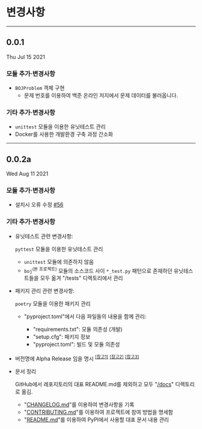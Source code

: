 # 변경사항

* * *

## 0.0.1

Thu Jul 15 2021

### 모듈 추가·변경사항

-   `BOJProblem` 객체 구현
    -   문제 번호를 이용하여 백준 온라인 저지에서 문제 데이터를 불러옵니다.

### 기타 추가·변경사항

-   `unittest` 모듈을 이용한 유닛테스트 관리
-   Docker를 사용한 개발환경 구축 과정 간소화

* * *

## 0.0.2a

Wed Aug 11 2021

### 모듈 추가·변경사항

-   설치시 오류 수정 [#56](https://github.com/Hepheir/BOJ-Offline-Judge/issues/56)

### 기타 추가·변경사항

-   유닛테스트 관련 변경사항:

    `pyttest` 모듈을 이용한 유닛테스트 관리

    -   `unittest` 모듈에 의존하지 않음
    -   `boj`<sup>(본 프로젝트)</sup> 모듈의 소스코드 사이 `*_test.py` 패턴으로 존재하던 유닛테스트들을 모두 옮겨 "/tests" 디렉토리에서 관리

-   패키지 관리 관련 변경사항:

    `poetry` 모듈을 이용한 패키지 관리

    -   "pyproject.toml"에서 다음 파일들의 내용을 함께 관리:

        -   "requirements.txt": 모듈 의존성 (개발)
        -   "setup.cfg": 패키지 정보
        -   "pyproject.toml": 빌드 및 모듈 의존성

-   버전명에 Alpha Release 임을 명시
    <sup>[\[참고1\]](https://packaging.python.org/guides/distributing-packages-using-setuptools/#choosing-a-versioning-scheme)</sup>
    <sup>[\[참고2\]](https://www.python.org/dev/peps/pep-0440/#public-version-identifiers)</sup>
    <sup>[\[참고3\]](https://doc.sitecore.com/en/SdnArchive/FAQ/Administration/ALPHA%20BETA.html)</sup>

-   문서 정리

    GitHub에서 레포지토리의 대표 README.md를 제외하고 모두 "[/docs](/docs)" 디렉토리로 옮김.

    -  "[CHANGELOG.md](/docs/CHANGELOG.md)"를 이용하여 변경사항을 기록
    -  "[CONTRIBUTING.md](/docs/CONTRIBUTING.md)"를 이용하여 프로젝트에 참여 방법을 명세함
    -  "[README.md](/docs/README.md)"를 이용하여 PyPI에서 사용할 대표 문서 내용 관리